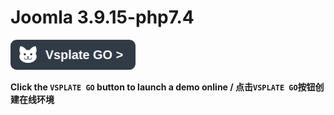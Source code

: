 # Joomla 3.9.15-php7.4

<a href="https://www.vsplate.com/?docker-compose=https://github.com/vsplate/dcenvs/joomla/3.9.15-php7.4"><img alt="VSPLATE GO" src="https://raw.githubusercontent.com/vsplate/images/master/vsgo_btn.png" width="200px"></a>

**Click the `VSPLATE GO` button to launch a demo online / 点击`VSPLATE GO`按钮创建在线环境**